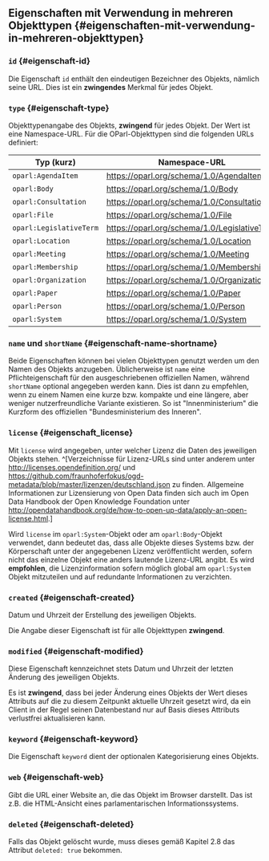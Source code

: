 ## Eigenschaften mit Verwendung in mehreren Objekttypen {#eigenschaften-mit-verwendung-in-mehreren-objekttypen}

### `id` {#eigenschaft-id}

Die Eigenschaft `id` enthält den eindeutigen Bezeichner des Objekts, nämlich seine URL.
Dies ist ein **zwingendes** Merkmal für jedes Objekt.

### `type` {#eigenschaft-type}

Objekttypenangabe des Objekts, **zwingend** für jedes Objekt. Der Wert ist
eine Namespace-URL. Für die OParl-Objekttypen sind die folgenden URLs
definiert:

Typ (kurz)               | Namespace-URL
-------------------------|-------------------------------------------
`oparl:AgendaItem`       |https://oparl.org/schema/1.0/AgendaItem
`oparl:Body`             |https://oparl.org/schema/1.0/Body
`oparl:Consultation`     |https://oparl.org/schema/1.0/Consultation
`oparl:File`             |https://oparl.org/schema/1.0/File
`oparl:LegislativeTerm`  |https://oparl.org/schema/1.0/LegislativeTerm
`oparl:Location`         |https://oparl.org/schema/1.0/Location
`oparl:Meeting`          |https://oparl.org/schema/1.0/Meeting
`oparl:Membership`       |https://oparl.org/schema/1.0/Membership
`oparl:Organization`     |https://oparl.org/schema/1.0/Organization
`oparl:Paper`            |https://oparl.org/schema/1.0/Paper
`oparl:Person`           |https://oparl.org/schema/1.0/Person
`oparl:System`           |https://oparl.org/schema/1.0/System

### `name` und `shortName` {#eigenschaft-name-shortname}

Beide Eigenschaften können bei vielen Objekttypen genutzt werden um den
Namen des Objekts anzugeben. Üblicherweise ist `name` eine Pflichteigenschaft
für den ausgeschriebenen offiziellen Namen, während `shortName` optional
angegeben werden kann. Dies ist dann zu empfehlen, wenn zu einem Namen eine
kurze bzw. kompakte und eine längere, aber weniger nutzerfreundliche Variante
existieren. So ist "Innenministerium" die Kurzform des offiziellen
"Bundesministerium des Inneren".

### `license` {#eigenschaft_license}

Mit `license` wird angegeben, unter welcher Lizenz die Daten des jeweiligen
Objekts stehen. ^[Verzeichnisse für Lizenz-URLs sind unter anderem unter
<http://licenses.opendefinition.org/> und
<https://github.com/fraunhoferfokus/ogd-metadata/blob/master/lizenzen/deutschland.json>
zu finden. Allgemeine Informationen zur Lizensierung von Open Data finden sich auch
im Open Data Handbook der Open Knowledge Foundation unter
<http://opendatahandbook.org/de/how-to-open-up-data/apply-an-open-license.html>.]

Wird `license` im `oparl:System`-Objekt oder am `oparl:Body`-Objekt verwendet,
dann bedeutet das, dass alle Objekte dieses Systems bzw. der Körperschaft
unter der angegebenen Lizenz veröffentlicht werden, sofern nicht das
einzelne Objekt eine anders lautende Lizenz-URL angibt. Es wird **empfohlen**,
die Lizenzinformation sofern möglich global am `oparl:System` Objekt mitzuteilen und auf redundante Informationen zu verzichten.

### `created` {#eigenschaft-created}

Datum und Uhrzeit der Erstellung des jeweiligen Objekts.

Die Angabe dieser Eigenschaft ist für alle Objekttypen **zwingend**.

### `modified` {#eigenschaft-modified}

Diese Eigenschaft kennzeichnet stets Datum und Uhrzeit der letzten Änderung des
jeweiligen Objekts.

Es ist **zwingend**, dass bei jeder Änderung eines Objekts der Wert dieses
Attributs auf die zu diesem Zeitpunkt aktuelle Uhrzeit gesetzt wird, da ein
Client in der Regel seinen Datenbestand nur auf Basis dieses Attributs
verlustfrei aktualisieren kann.

### `keyword` {#eigenschaft-keyword}

Die Eigenschaft `keyword` dient der optionalen Kategorisierung eines Objekts.

### `web` {#eigenschaft-web}

Gibt die URL einer Website an, die das Objekt im Browser darstellt. Das
ist z.B. die HTML-Ansicht eines parlamentarischen Informationssystems.

### `deleted` {#eigenschaft-deleted}

Falls das Objekt gelöscht wurde, muss dieses gemäß Kapitel 2.8 das Attribut
`deleted: true` bekommen.
